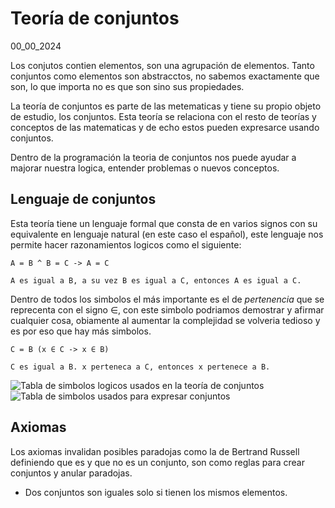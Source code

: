 # Teoría de conjuntos
00_00_2024

Los conjutos contien elementos, son una agrupación de elementos. Tanto conjuntos como elementos son abstracctos, no sabemos exactamente que son, lo que importa no es que son sino sus propiedades.

La teoría de conjuntos es parte de las metematicas y tiene su propio objeto de estudio, los conjuntos. Esta teoría se relaciona con el resto de teorías y conceptos de las matematicas y de echo estos pueden expresarce usando conjuntos.

Dentro de la programación la teoria de conjuntos nos puede ayudar a majorar nuestra logica, entender problemas o nuevos conceptos.

## Lenguaje de conjuntos

Esta teoría tiene un lenguaje formal que consta de en varios signos con su equivalente en lenguaje natural (en este caso el español), este lenguaje nos permite hacer razonamientos logicos como el siguiente:

	A = B ^ B = C -> A = C

	A es igual a B, a su vez B es igual a C, entonces A es igual a C.

Dentro de todos los simbolos el más importante es el de *pertenencia* que se reprecenta con el signo ∈, con este simbolo podriamos demostrar y afirmar cualquier cosa, obiamente al aumentar la complejidad se volveria tedioso y es por eso que hay más simbolos.

	C = B (x ∈ C -> x ∈ B)

	C es igual a B. x perteneca a C, entonces x pertenece a B.

![Tabla de simbolos logicos usados en la teoría de conjuntos]()
![Tabla de simbolos usados para expresar conjuntos]()

## Axiomas

Los axiomas invalidan posibles paradojas como la de Bertrand Russell definiendo que es y que no es un conjunto, son como reglas para crear conjuntos y anular paradojas.

* Dos conjuntos son iguales solo si tienen los mismos elementos.

